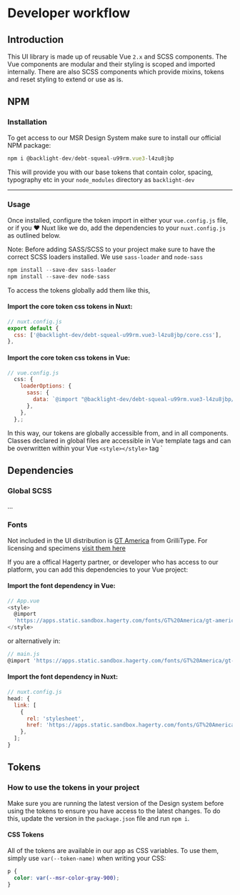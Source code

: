 # Developer workflow

## Introduction

This UI library is made up of reusable Vue `2.x` and SCSS components. The Vue components are modular and their styling is scoped and imported internally. There are also SCSS components which provide mixins, tokens and reset styling to extend or use as is.

## NPM

### Installation

<!-- TODO While this is only tokens today, components are to follow, which will change installation and setup -->

To get access to our MSR Design System make sure to install our official NPM package:

```js
npm i @backlight-dev/debt-squeal-u99rm.vue3-l4zu8jbp
```

<!-- TODO:
--- node version required to package.json
--- import global style tokens path reference
-->

This will provide you with our base tokens that contain color, spacing, typography etc in your `node_modules` directory as `backlight-dev`

---

### Usage

Once installed, configure the token import in either your `vue.config.js` file, or if you ❤️ Nuxt like we do, add the dependencies to your `nuxt.config.js` as outlined below.

Note: Before adding SASS/SCSS to your project make sure to have the correct SCSS loaders installed. We use `sass-loader` and `node-sass`

```js
npm install --save-dev sass-loader
npm install --save-dev node-sass
```

To access the tokens globally add them like this,

#### Import the core token css tokens in Nuxt:

```js
// nuxt.config.js
export default {
  css: ['@backlight-dev/debt-squeal-u99rm.vue3-l4zu8jbp/core.css'],
},
```

#### Import the core token css tokens in Vue:

```js
// vue.config.js
  css: {
    loaderOptions: {
      sass: {
        data: `@import "@backlight-dev/debt-squeal-u99rm.vue3-l4zu8jbp/core.css";`,
      },
    },
  },;
```

In this way, our tokens are globally accessible from, and in all components. Classes declared in global files are accessible in Vue template tags and can be overwritten within your Vue `<style></style>` tag
`

## Dependencies

### Global SCSS

...

### Fonts

Not included in the UI distribution is [GT America](https://www.gt-america.com) from GrilliType. For licensing and specimens [visit them here](https://www.grillitype.com/typeface/gt-america)

If you are a offical Hagerty partner, or developer who has access to our platform, you can add this dependencies to your Vue project:

#### Import the font dependency in Vue:

```js
// App.vue
<style>
  @import
  'https://apps.static.sandbox.hagerty.com/fonts/GT%20America/gt-america.css';
</style>
```

or alternatively in:

```js
// main.js
@import 'https://apps.static.sandbox.hagerty.com/fonts/GT%20America/gt-america.css';
```

#### Import the font dependency in Nuxt:

```js
// nuxt.config.js
head: {
  link: [
    {
      rel: 'stylesheet',
      href: 'https://apps.static.sandbox.hagerty.com/fonts/GT%20America/gt-america.css',
    },
  ];
}
```

## Tokens

### How to use the tokens in your project

Make sure you are running the latest version of the Design system before using the tokens to ensure you have access to the latest changes. To do this, update the version in the `package.json` file and run `npm i`.

#### CSS Tokens

All of the tokens are available in our app as CSS variables. To use them, simply use `var(--token-name)` when writing your CSS:

```css
p {
  color: var(--msr-color-gray-900);
}
```

<!-- TODO: ## Components -->
